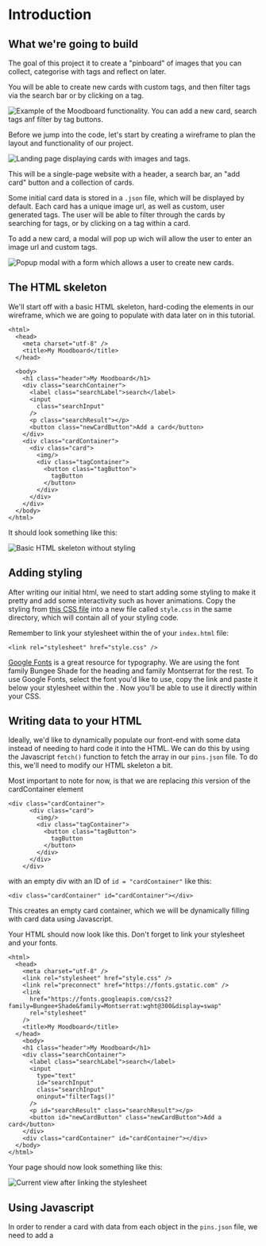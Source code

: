 # Introduction

## What we're going to build

The goal of this project it to create a "pinboard" of images that you can collect, categorise with tags and reflect on later.

You will be able to create new cards with custom tags, and then filter tags via the search bar or by clicking on a tag.

![Example of the Moodboard functionality. You can add a new card, search tags anf filter by tag buttons. ](./images/moodboard.gif)

Before we jump into the code, let's start by creating a wireframe to plan the layout and functionality of our project.

![Landing page displaying cards with images and tags.](./images/wireframe.png)

This will be a single-page website with a header, a search bar, an "add card" button and a collection of cards.

Some initial card data is stored in a `.json` file, which will be displayed by default. Each card has a unique image url, as well as custom, user generated tags. The user will be able to filter through the cards by searching for tags, or by clicking on a tag within a card.

To add a new card, a modal will pop up wich will allow the user to enter an image url and custom tags.

![Popup modal with a form which allows a user to create new cards.](./images/modal-wireframe.png)

## The HTML skeleton

We'll start off with a basic HTML skeleton, hard-coding the elements in our wireframe, which we are going to populate with data later on in this tutorial.

```
<html>
  <head>
    <meta charset="utf-8" />
    <title>My Moodboard</title>
  </head>

  <body>
    <h1 class="header">My Moodboard</h1>
    <div class="searchContainer">
      <label class="searchLabel">search</label>
      <input
        class="searchInput"
      />
      <p class="searchResult"></p>
      <button class="newCardButton">Add a card</button>
    </div>
    <div class="cardContainer">
      <div class="card">
        <img/>
        <div class="tagContainer">
          <button class="tagButton">
            tagButton
          </button>
        </div>
      </div>
    </div>
  </body>
</html>
```

It should look something like this:

![Basic HTML skeleton without styling](./images/html-skeleton.png)

## Adding styling

After writing our initial html, we need to start adding some styling to make it pretty and add some interactivity such as hover animations.
Copy the styling from [this CSS file](https://github.com/ritza-co/simple-pinterest/blob/main/style.css) into a new file called `style.css` in the same directory, which will contain all of your styling code.

Remember to link your stylesheet within the <head /> of your `index.html` file:

`<link rel="stylesheet" href="style.css" />`

[Google Fonts](https://fonts.google.com/) is a great resource for typography. We are using the font family Bungee Shade for the heading and family Montserrat for the rest.
To use Google Fonts, select the font you'd like to use, copy the link and paste it below your stylesheet within the <head/>. Now you'll be able to use it directly within your CSS. 


## Writing data to your HTML

Ideally, we'd like to dynamically populate our front-end with some data instead of needing to hard code it into the HTML. We can do this by using the Javascript `fetch()` function to fetch the array in our `pins.json` file.
To do this, we'll need to modify our HTML skeleton a bit.

Most important to note for now, is that we are replacing *this* version of the cardContainer element

```
<div class="cardContainer">
      <div class="card">
        <img/>
        <div class="tagContainer">
          <button class="tagButton">
            tagButton
          </button>
        </div>
      </div>
    </div>
```

with an empty div with an ID of `id = "cardContainer"` like this:

`<div class="cardContainer" id="cardContainer"></div>`

This creates an empty card container, which we will be dynamically filling with card data using Javascript.

Your HTML should now look like this. Don't forget to link your stylesheet and your fonts. 

```
<html>
  <head>
    <meta charset="utf-8" />
    <link rel="stylesheet" href="style.css" />
    <link rel="preconnect" href="https://fonts.gstatic.com" />
    <link
      href="https://fonts.googleapis.com/css2?family=Bungee+Shade&family=Montserrat:wght@300&display=swap"
      rel="stylesheet"
    />
    <title>My Moodboard</title>
  </head>
    <body>
    <h1 class="header">My Moodboard</h1>
    <div class="searchContainer">
      <label class="searchLabel">search</label>
      <input
        type="text"
        id="searchInput"
        class="searchInput"
        oninput="filterTags()"
      />
      <p id="searchResult" class="searchResult"></p>
      <button id="newCardButton" class="newCardButton">Add a card</button>
    </div>
    <div class="cardContainer" id="cardContainer"></div>
  </body>
</html>
```

Your page should now look something like this:

![Current view after linking the stylesheet](./images/html-styling.png)

## Using Javascript

In order to render a card with data from each object in the `pins.json` file, we need to add a <script /> element to the bottom of the HTML, just above the closing <body/> tag.

```
<!DOCTYPE html>
<html>
  <head>
    <meta charset="utf-8" />
    <title>My Moodboard</title>
    <link rel="stylesheet" href="style.css" />
  </head>

  <body>

  <!-- Your HTML here -->

    <script>
    </script>

  </body>
</html>
```

We'll begin by selecting the `cardContainer`, which will house the cards we are about to render. Using the `fetch()` function, we set `cards = data`, where the data is received from the `pins.json` file.

```
<script>
    const cardContainer = document.querySelector("cardContainer");
    let cards = [];
    fetch("pins.json")
    .then(function (response) {
        return response.json();
    })
    .then(function (data) {
        cards = data;
    })
    .catch(function (err) {
        console.log(err);
    });
</script>

```

We then create an `appendData()` function, which maps over all the objects within the `pins.json` array using a for-loop. For-loops are useful when you want to run over the same code over-and-over, using different values. In this case, we want to create a separate card for each card object in the `pins.json` file.

Note that we can set attributes such as class names, source tags and ID's directly within this function. For example, this would set a class name of `class="card"` on all cards created within the for-loop.

```
var card = document.createElement("div");
card.className = "card";
```
Your `appendData()` function would look something like this:

```
    function appendData(data) {

        <!-- get the element that we want to transform -->

        var cardContainer = document.getElementById("cardContainer");
        cardContainer.innerHTML = "";

        <!-- i represents each object within the array  -->

        for (var i = 0; i < data.length; i++) {

            <!-- create a new div element with a class="card" and append it to the cardContainer -->

          var card = document.createElement("div");
          card.className = "card";
          cardContainer.appendChild(card);

        <!-- similarly, create an img element with a src value of data[i].src, which refers to the src object within our pins.json file -->

          var img = document.createElement("img");
          img.src = data[i].src;
          card.appendChild(img);

        <!-- create another div element with a class of tagContainer -->

          var tagContainer = document.createElement("div");
          tagContainer.className = "tagContainer";
          card.appendChild(tagContainer);

        <!-- to create the individual tag buttons, we will need to map over the data[i].tags object within pins.json, using the javascript function, map().  For each tag, we will create a new button element with an onClick() function-->

          const tagButtons = data[i].tags.map((tag) => {
            const tagButton = document.createElement("button");
            tagButton.innerHTML = tag;
            return tagButton;
          });
          for (const tagButton of tagButtons) {
            tagButton.className = "tagButton";
            tagContainer.appendChild(tagButton);
          }
        }
    }
```

## Filtering through the tags

Once you've gotten to a point where you have cards with tags, we want to be able to filter these tags into collections.

Note how we can set the search term value to the user's input value in the search bar by finding
`var searchTerm = document.getElementById("searchInput").value;`

Add the following snippet to your <script/>, below the `appendData()` function.

```
function filterTags() {

    <!-- get the value of the searchInput and display it to the user within the searchResult element  -->

    var searchTerm = document.getElementById("searchInput").value;
    document.getElementById("searchResult").innerHTML =
    "You searched for: " + searchTerm;

    <!-- transform the user input as well as the tags to be lower case to ensure that the tags match the search keys exactly -->

    const searchTermLower = searchTerm.toLowerCase();

    <!-- filter the cards based on whether the tags include the search term results -->

    const filteredCards = cards.filter((card) => {
        return (
            card.tags.find((tag) => {
                const tagLower = tag.toLowerCase();
                return tagLower.includes(searchTermLower);
            }) !== undefined
        );
    });
    appendData(filteredCards);
}
```

Additionally, we want to be able to filter the cards by clicking on one of the tags. The `onClick()` function filters the cards in the cardContainer by checking which cards contain tags with the same innerHTML. Add the following to your `appendData()` function, below the creation of the tagButton element `const tagButton = document.createElement("button");`:
            
```
tagButton.onclick = () => {
    const filteredCards = cards.filter((card) => {
        return (
            card.tags.find((tag) => {
                return tag.includes(tagButton.innerHTML);
            }) !== undefined
        );
    });
    appendData(filteredCards);
};
```

## Adding a modal

A modal is a variation of 'pop-up' that could display information or ask for user information, such as a sign-up form for example.
In our case, we want to use a basic modal to get the data we need to add a new card to our collection.

Within the modal, we'll be using an html form element with a submit button.
The input type specifies the type of user input we expect, which can be text, radio buttons, checkboxes, etc.

Add the modal html code below the `cardContainer` element in your HTML:

```
<div id="newCardModal" class="modal">
      <div class="modal-content">

      <!-- the X-button can be acheved by using the "&times;" entity name  -->

        <span class="close">&times;</span>
        <form>
          <label for="imgSrc">Image source</label>
          <input
            type="text"
            id="imgsrc"
            name="source"
            class="newCardInput"
            placeholder="Paste your image url here"
          />
          <label for="tags">Tags</label>
          <input
            type="text"
            id="tags"
            name="tags"
            class="newCardInput"
            placeholder="Separate tags with a semicolon ( ; )"
          />
           
          <!-- we will be defining the functionality of `saveNewCard() within our script tag -->

          <button type="button" class="submitButton" onclick="saveNewCard()">
            Submit
          </button>
        </form>
      </div>
</div>
```

Your full HTML, excluding the <script /> contents, should now look like this :

```
<!DOCTYPE html>
<html>
  <head>
    <meta charset="utf-8" />

    <title>My Moodboard</title>

    <link rel="stylesheet" href="style.css" />
    <link rel="preconnect" href="https://fonts.gstatic.com" />
    <link
      href="https://fonts.googleapis.com/css2?family=Bungee+Shade&family=Montserrat:wght@300&display=swap"
      rel="stylesheet"
    />
  </head>

  <body>
    <h1 class="header">My Moodboard</h1>
    <div class="searchContainer">
      <label class="searchLabel">search</label>
      <input
        type="text"
        id="searchInput"
        class="searchInput"
        oninput="filterTags()"
      />
      <p id="searchResult" class="searchResult"></p>
      <button id="newCardButton" class="newCardButton">Add a card</button>
    </div>
    <div class="cardContainer" id="cardContainer"></div>
    <div id="newCardModal" class="modal">
      <div class="modal-content">
        <span class="close">&times;</span>
        <form>
          <label for="fname">Image source</label>
          <input
            type="text"
            id="imgsrc"
            name="source"
            class="newCardInput"
            placeholder="Paste your image url here"
          />
          <label for="lname">Tags</label>
          <input
            type="text"
            id="tags"
            name="tags"
            class="newCardInput"
            placeholder="Separate tags with a semicolon ( ; )"
          />
          <button type="button" class="submitButton" onclick="saveNewCard()">
            Submit
          </button>
        </form>
      </div>
    </div>
  </body>
</html>

```

We still need to create a button to open and close the modal. We'll do this by setting the display property to "block" ( from a default of `display = "none"`). To close the modal, we'll do the opposite, setting the display property back to `display = "none"`.

```
var newCardButton = document.getElementById("newCardButton");

      var newCardModal = document.getElementById("newCardModal");
      newCardButton.onclick = function () {
        newCardModal.style.display = "block";
      };

      var closeModal = document.getElementsByClassName("close")[0];
      closeModal.onclick = function () {
        newCardModal.style.display = "none";
      };

    <!-- this will enable the modal to close when the user clicks anywhere outside of the modal body -->

      window.onclick = function (event) {
        if (event.target == newCardModal) {
          newCardModal.style.display = "none";
        }
};
```

When clicking on the "Add a card" button, your modal form should appear and you should be able to close it by clicking the X at the top right, or anywhere outside of the modal contents. 

![Styled modal containing a form and submit button](./images/styled-modal.png)

## Create a new card with custom input data

Lastly, we need to use the user data that we collected from the modal inputs to create and append a new card to our collection.

We also need to append the new cards to our existing collection and close the modal.

```
function saveNewCard() {
    var newImgSrc = document.getElementById("imgsrc").value;

    <!-- To separate the tag values, we can use the Javasript `split()` function. -->

    var newTags = document.getElementById("tags").value.split(";");

    <!-- Each card needs to have a unique ID, which we can create by getting the last ID in the existing array and adding one. -->

    var lastCardId = cards[cards.length - 1].id;

    <!-- Create a `newCard` variable that stores the new data in the same format as in the exising `pins.json` format -->

    var newCard = {
        id: lastCardId + 1,
        src: newImgSrc,
        tags: newTags,
    };

    <!-- add the `newCard ` to your existing card array -->

    cards = [...cards, newCard];
    appendData(cards);

    <!-- set modal display to none to close the modal -->

    newCardModal.style.display = "none";
}
```

## Where next?

A good place to start would be to customise this project. Feel free to play around with the fonts and styling to make it your own. 

Following that, some ideas for add-ons to this project would be the ability of addding a custom description to each card, or filtering for more than one tag at a time. 

To add a cutom description block would be similar to how we built the search bar with the `searchResult` output in the sense that you'll need to create an input field and an empty container that will store the output. 
Next, get the value from the input, and display it in the container. If you want to store the data, you'll need to follow a similar method as we did when adding a new card, except that you'll be adding a new entry to a card instead of adding an entire card object. 


